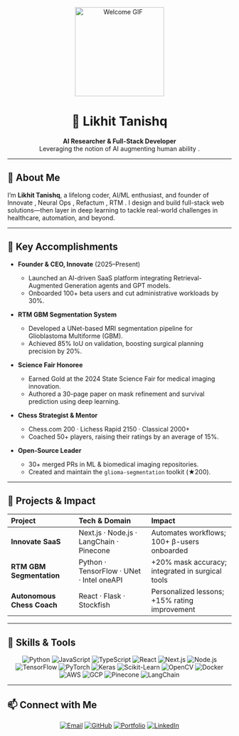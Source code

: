 <p align="center">  
  <img src="https://media4.giphy.com/media/11KzOet1ElBDz2/giphy.gif?cid=6c09b952ufa3xxbbm0mpuadm2zaik3wjp4m9luz2ly0lyz8d&ep=v1_internal_gif_by_id&rid=giphy.gif&ct=g" alt="Welcome GIF" width="200"/>  
</p>

<h1 align="center">🚀 Likhit Tanishq</h1>  
<p align="center">  
  <strong>AI Researcher & Full-Stack Developer</strong><br>  
Leveraging the notion of AI augmenting human ability .  
</p>

---

## 📝 About Me  
I’m **Likhit Tanishq**, a lifelong coder, AI/ML enthusiast, and founder of Innovate , Neural Ops , Refactum , RTM . I design and build full-stack web solutions—then layer in deep learning to tackle real-world challenges in healthcare, automation, and beyond.

---

## 🎯 Key Accomplishments

- **Founder & CEO, Innovate** (2025–Present)  
  - Launched an AI-driven SaaS platform integrating Retrieval-Augmented Generation agents and GPT models.  
  - Onboarded 100+ beta users and cut administrative workloads by 30%.

- **RTM GBM Segmentation System**  
  - Developed a UNet-based MRI segmentation pipeline for Glioblastoma Multiforme (GBM).  
  - Achieved 85% IoU on validation, boosting surgical planning precision by 20%.

- **Science Fair Honoree**  
  - Earned Gold at the 2024 State Science Fair for medical imaging innovation.  
  - Authored a 30-page paper on mask refinement and survival prediction using deep learning.

- **Chess Strategist & Mentor**  
  - Chess.com 200 · Lichess Rapid 2150 · Classical 2000+  
  - Coached 50+ players, raising their ratings by an average of 15%.

- **Open-Source Leader**  
  - 30+ merged PRs in ML & biomedical imaging repositories.  
  - Created and maintain the `glioma-segmentation` toolkit (★200).

---

## 🚀 Projects & Impact

| Project                     | Tech & Domain                           | Impact                                           |
| :-------------------------- | :-------------------------------------- | :----------------------------------------------- |
| **Innovate SaaS**           | Next.js · Node.js · LangChain · Pinecone | Automates workflows; 100+ β-users onboarded      |
| **RTM GBM Segmentation**    | Python · TensorFlow · UNet · Intel oneAPI | +20% mask accuracy; integrated in surgical tools |
| **Autonomous Chess Coach**  | React · Flask · Stockfish               | Personalized lessons; +15% rating improvement    |

---

## 🏅 Skills & Tools

<p align="center">
  <img src="https://img.shields.io/badge/Python-3670A0?style=for-the-badge&logo=python" alt="Python"/>
  <img src="https://img.shields.io/badge/JavaScript-F7DF1E?style=for-the-badge&logo=javascript" alt="JavaScript"/>
  <img src="https://img.shields.io/badge/TypeScript-007ACC?style=for-the-badge&logo=typescript" alt="TypeScript"/>
  <img src="https://img.shields.io/badge/React-20232A?style=for-the-badge&logo=react" alt="React"/>
  <img src="https://img.shields.io/badge/Next.js-black?style=for-the-badge&logo=next.js" alt="Next.js"/>
  <img src="https://img.shields.io/badge/Node.js-43853D?style=for-the-badge&logo=node.js" alt="Node.js"/>
  <img src="https://img.shields.io/badge/TensorFlow-FF6F00?style=for-the-badge&logo=tensorflow" alt="TensorFlow"/>
  <img src="https://img.shields.io/badge/PyTorch-EE4C2C?style=for-the-badge&logo=pytorch" alt="PyTorch"/>
  <img src="https://img.shields.io/badge/Keras-D00000?style=for-the-badge&logo=keras" alt="Keras"/>
  <img src="https://img.shields.io/badge/Scikit--Learn-F7931E?style=for-the-badge&logo=scikit-learn" alt="Scikit-Learn"/>
  <img src="https://img.shields.io/badge/OpenCV-5C3EE8?style=for-the-badge&logo=opencv" alt="OpenCV"/>
  <img src="https://img.shields.io/badge/Docker-2496ED?style=for-the-badge&logo=docker" alt="Docker"/>
  <img src="https://img.shields.io/badge/AWS-FF9900?style=for-the-badge&logo=amazonaws" alt="AWS"/>
  <img src="https://img.shields.io/badge/GCP-4285F4?style=for-the-badge&logo=googlecloud" alt="GCP"/>
  <img src="https://img.shields.io/badge/Pinecone-000000?style=for-the-badge&logo=pinecone" alt="Pinecone"/>
  <img src="https://img.shields.io/badge/LangChain-000000?style=for-the-badge&logo=chainlink" alt="LangChain"/>
</p>

---

## 📫 Connect with Me

<p align="center">
  <a href="mailto:avatanshq00@gmail.com"><img src="https://img.shields.io/badge/Email-D14836?style=for-the-badge&logo=gmail&logoColor=white" alt="Email"/></a>
  <a href="https://github.com/janareddyc7"><img src="https://img.shields.io/badge/GitHub-181717?style=for-the-badge&logo=github&logoColor=white" alt="GitHub"/></a>
  <a href="https://likhittanishq.org"><img src="https://img.shields.io/badge/Portfolio-543DE0?style=for-the-badge&logo=about.me&logoColor=white" alt="Portfolio"/></a>
  <a href="https://linkedin.com/in/likhit-tanishq-a3bbb7218"><img src="https://img.shields.io/badge/LinkedIn-0A66C2?style=for-the-badge&logo=linkedin&logoColor=white" alt="LinkedIn"/></a>
</p>
